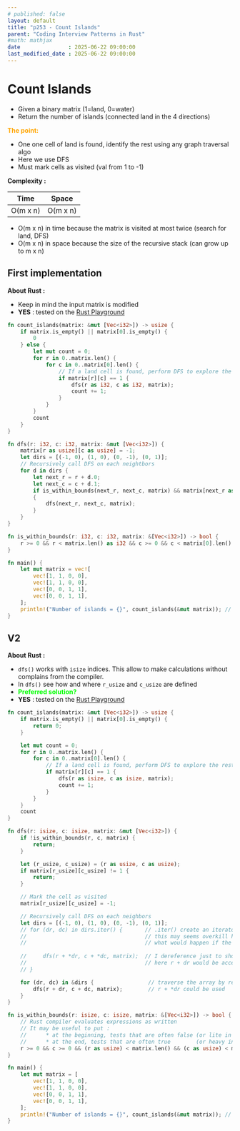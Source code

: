 ```yaml
---
# published: false
layout: default
title: "p253 - Count Islands"
parent: "Coding Interview Patterns in Rust"
#math: mathjax
date               : 2025-06-22 09:00:00
last_modified_date : 2025-06-22 09:00:00
---
```


# Count Islands

* Given a binary matrix (1=land, 0=water) 
* Return the number of islands (connected land in the 4 directions)


<span style="color:orange"><b>The point:</b></span>

* One one cell of land is found, identify the rest using any graph traversal algo
* Here we use DFS
* Must mark cells as visited (val from 1 to -1)



**Complexity :**

| Time        | Space        |
|-------------|--------------|
| O(m x n)    | O(m x n)     |

* O(m x n) in time because the matrix is visited at most twice (search for land, DFS)
* O(m x n) in space because the size of the recursive stack (can grow up to m x n) 









<!-- <span style="color:red"><b>TODO : </b></span> 
* Add comments in code -->


<!-- * <span style="color:lime"><b>Preferred solution?</b></span>      -->



## First implementation

**About Rust :**
* Keep in mind the input matrix is modified
* **YES** : tested on the [Rust Playground](https://play.rust-lang.org/)


```rust
fn count_islands(matrix: &mut [Vec<i32>]) -> usize {
    if matrix.is_empty() || matrix[0].is_empty() {
        0
    } else {
        let mut count = 0;
        for r in 0..matrix.len() {
            for c in 0..matrix[0].len() {
                // If a land cell is found, perform DFS to explore the rest of the island
                if matrix[r][c] == 1 {
                    dfs(r as i32, c as i32, matrix);
                    count += 1;
                }
            }
        }
        count
    }
}

fn dfs(r: i32, c: i32, matrix: &mut [Vec<i32>]) {
    matrix[r as usize][c as usize] = -1;
    let dirs = [(-1, 0), (1, 0), (0, -1), (0, 1)];
    // Recursively call DFS on each neightbors
    for d in dirs {
        let next_r = r + d.0;
        let next_c = c + d.1;
        if is_within_bounds(next_r, next_c, matrix) && matrix[next_r as usize][next_c as usize] == 1
        {
            dfs(next_r, next_c, matrix);
        }
    }
}

fn is_within_bounds(r: i32, c: i32, matrix: &[Vec<i32>]) -> bool {
    r >= 0 && r < matrix.len() as i32 && c >= 0 && c < matrix[0].len() as i32
}

fn main() {
    let mut matrix = vec![
        vec![1, 1, 0, 0],
        vec![1, 1, 0, 0],
        vec![0, 0, 1, 1],
        vec![0, 0, 1, 1],
    ];
    println!("Number of islands = {}", count_islands(&mut matrix)); // 2
}
```

## V2

**About Rust :**
* `dfs()` works with `isize` indices. This allow to make calculations without complains from the compiler.
* In `dfs()` see how and where `r_usize` and `c_usize` are defined
* <span style="color:lime"><b>Preferred solution?</b></span>     
* **YES** : tested on the [Rust Playground](https://play.rust-lang.org/)



```rust
fn count_islands(matrix: &mut [Vec<i32>]) -> usize {
    if matrix.is_empty() || matrix[0].is_empty() {
        return 0;
    }

    let mut count = 0;
    for r in 0..matrix.len() {
        for c in 0..matrix[0].len() {
            // If a land cell is found, perform DFS to explore the rest of the island
            if matrix[r][c] == 1 {
                dfs(r as isize, c as isize, matrix);
                count += 1;
            }
        }
    }
    count
}

fn dfs(r: isize, c: isize, matrix: &mut [Vec<i32>]) {
    if !is_within_bounds(r, c, matrix) {
        return;
    }

    let (r_usize, c_usize) = (r as usize, c as usize);
    if matrix[r_usize][c_usize] != 1 {
        return;
    }

    // Mark the cell as visited
    matrix[r_usize][c_usize] = -1;

    // Recursively call DFS on each neighbors
    let dirs = [(-1, 0), (1, 0), (0, -1), (0, 1)];
    // for (dr, dc) in dirs.iter() {       // .iter() create an iterator over references
    //                                     // this may seems overkill here because tuple implement copy but this is idiomatic
    //                                     // what would happen if the element of the array do not implement copy ?
        
    //     dfs(r + *dr, c + *dc, matrix);  // I dereference just to show I know I use references
    //                                     // here r + dr would be accepted by the compiler
    // }

    for (dr, dc) in &dirs {                 // traverse the array by reference. No copy
        dfs(r + dr, c + dc, matrix);        // r + *dr could be used
    }
}

fn is_within_bounds(r: isize, c: isize, matrix: &[Vec<i32>]) -> bool {
    // Rust compiler evaluates expressions as written
    // It may be useful to put : 
    //      * at the beginning, tests that are often false (or lite in terms of processing)
    //      * at the end, tests that are often true        (or heavy in terms of processing)
    r >= 0 && c >= 0 && (r as usize) < matrix.len() && (c as usize) < matrix[0].len()
}

fn main() {
    let mut matrix = [
        vec![1, 1, 0, 0],
        vec![1, 1, 0, 0],
        vec![0, 0, 1, 1],
        vec![0, 0, 1, 1],
    ];
    println!("Number of islands = {}", count_islands(&mut matrix)); // 2
}
```
